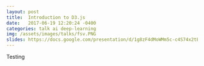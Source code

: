 ```yaml
---
layout: post
title:  Introduction to D3.js
date:   2017-06-19 12:20:24 -0400
categories: talk ai deep-learning
img: /assets/images/talks/fsv.PNG
slides: https://docs.google.com/presentation/d/1g8zF4dMoWMm5c-c4S74x2tEG0BMBkcLXYjeB0sj0U9o/edit?usp=sharing
---
```


Testing

